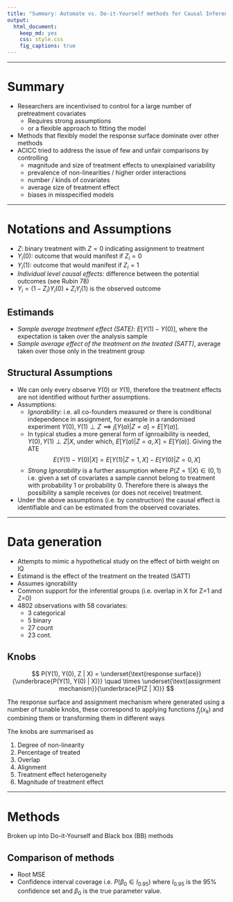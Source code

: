 ```yaml
---
title: "Summary: Automate vs. Do-it-Yourself methods for Causal Inference"
output:
  html_document:
    keep_md: yes
    css: style.css
    fig_captions: true
---
```


---

# Summary

 - Researchers are incentivised to control for a large number of pretreatment covariates
   - Requires strong assumptions
   - or a flexible approach to fitting the model
 - Methods that flexibly model the response surface dominate over other methods
 - ACICC tried to address the issue of few and unfair comparisons by controlling
   - magnitude and size of treatment effects to unexplained variability
   - prevalence of non-linearities / higher order interactions
   - number / kinds of covariates
   - average size of treatment effect 
   - biases in misspecified models

----
    
# Notations and Assumptions

 - $Z$: binary treatment with $Z=0$ indicating assignment to treatment
 - $Y_i(0)$: outcome that would manifest if $Z_i=0$
 - $Y_i(1)$: outcome that would manifest if $Z_i=1$
 - *Individual level causal effects*: difference between the potential outcomes (see Rubin 78)
 - $Y_i=(1-Z_i)Y_i(0) + Z_i Y_i(1)$ is the observed outcome

## Estimands

 - *Sample average treatment effect (SATE)*: $E[Y(1) - Y(0)]$, where the expectation is taken over the analysis sample 
 - *Sample average effect of the treatment on the treated (SATT)*, average taken over those only in the treatment group

## Structural Assumptions

 - We can only every observe $Y(0)$ or $Y(1)$, therefore the treatment effects are not identified without further assumptions.
 - Assumptions:
   - *Ignorability*: i.e. all co-founders measured or there is conditional independence in assignment, for example in a randomised experiment $Y(0), Y(1) \perp Z \implies j[Y(a) | Z = a] = E[Y(a)]$.
   - In typical studies a more general form of ignroaibility is needed, $Y(0), Y(1) \perp Z | X$, under which, $E[Y(a) | Z = a, X] = E[Y(a)]$. Giving the ATE
$$
 E(Y(1) - Y(0) | X] =  E[Y(1) | Z=1, X] - E[Y(0) | Z=0, X]
$$
   - *Strong Ignorability* is a further assumption where $P(Z=1 | X) \in (0, 1)$ i.e. given a set of covariates a sample cannot belong to treatment with probability 1 or probability 0. Therefore there is always the possibility a sample receives (or does not receive) treatment.
 - Under the above assumptions (i.e. by construction) the causal effect is identifiable and can be estimated from the observed covariates.

----

# Data generation 

 - Attempts to mimic a hypothetical study on the effect of birth weight on IQ
 - Estimand is the effect of the treatment on the treated (SATT)
 - Assumes ignorability
 - Common support for the inferential groups (i.e. overlap in X for Z=1 and Z=0)
 - 4802 observations with 58 covariates:
   - 3 categorical
   - 5 binary
   - 27 count
   - 23 cont.

## Knobs

$$
P(Y(1), Y(0), Z | X) = \underset{\text{response surface}}{\underbrace{P(Y(1), Y(0) | X)}} \quad \times 
    \underset{\text{assignment mechanism}}{\underbrace{P(Z | X)}}
$$

The response surface and assignment mechanism where generated using a number of tunable knobs, these correspond to applying functions $f_j(x_k)$ and combining them or transforming them in different ways

The knobs are summarised as

 1. Degree of non-linearity
 2. Percentage of treated 
 3. Overlap
 4. Alignment
 5. Treatment effect heterogeneity
 6. Magnitude of treatment effect

----

# Methods

Broken up into Do-it-Yourself and Black box (BB) methods

## Comparison of methods

 - Root MSE
 - Confidence interval coverage i.e. $P(\beta_0 \in I_{0.95})$ where $I_{0.95}$ is the $95\%$ confidence set and $\beta_0$ is the true parameter value.
